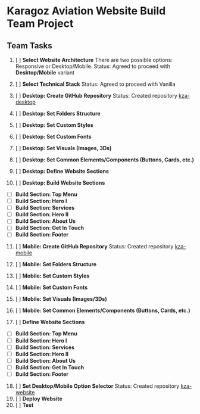 # Karagoz Aviation Website Build Team Project

## Team Tasks

1. [ ] **Select Website Architecture**
       There are two possible options: Responsive or Desktop/Mobile.
       Status: Agreed to proceed with **Desktop/Mobile** variant

2. [ ] **Select Technical Stack**
       Status: Agreed to proceed with Vanilla

3. [ ] **Desktop: Create GitHub Repository**
       Status: Created repository [kza-desktop](git@github.com:sergeymoryakov/kza-desktop.git)
4. [ ] **Desktop: Set Folders Structure**
5. [ ] **Desktop: Set Custom Styles**
6. [ ] **Desktop: Set Custom Fonts**
7. [ ] **Desktop: Set Visuals (Images, 3Ds)**
8. [ ] **Desktop: Set Common Elements/Components (Buttons, Cards, etc.)**

9. [ ] **Desktop: Define Website Sections**
10. [ ] **Desktop: Build Website Sections**

-   [ ] **Build Section: Top Menu**
-   [ ] **Build Section: Hero I**
-   [ ] **Build Section: Services**
-   [ ] **Build Section: Hero II**
-   [ ] **Build Section: About Us**
-   [ ] **Build Section: Get In Touch**
-   [ ] **Build Section: Footer**

11. [ ] **Mobile: Create GitHub Repository**
        Status: Created repository [kza-mobile](git@github.com:sergeymoryakov/kza-mobile.git)

12. [ ] **Mobile: Set Folders Structure**
13. [ ] **Mobile: Set Custom Styles**
14. [ ] **Mobile: Set Custom Fonts**
15. [ ] **Mobile: Set Visuals (Images/3Ds)**
16. [ ] **Mobile: Set Common Elements/Components (Buttons, Cards, etc.)**
17. [ ] **Define Website Sections**

-   [ ] **Build Section: Top Menu**
-   [ ] **Build Section: Hero I**
-   [ ] **Build Section: Services**
-   [ ] **Build Section: Hero II**
-   [ ] **Build Section: About Us**
-   [ ] **Build Section: Get In Touch**
-   [ ] **Build Section: Footer**

18. [ ] **Set Desktop/Mobile Option Selector**
        Status: Created repository [kza-website](https://github.com/sergeymoryakov/kza-website)
19. [ ] **Deploy Website**
20. [ ] **Test**
